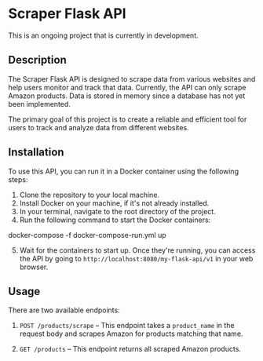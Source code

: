 # Scraper Flask API

This is an ongoing project that is currently in development.

## Description

The Scraper Flask API is designed to scrape data from various websites and help users monitor and track that data. Currently, the API can only scrape Amazon products. Data is stored in memory since a database has not yet been implemented.

The primary goal of this project is to create a reliable and efficient tool for users to track and analyze data from different websites.

## Installation

To use this API, you can run it in a Docker container using the following steps:

1. Clone the repository to your local machine.
2. Install Docker on your machine, if it's not already installed.
3. In your terminal, navigate to the root directory of the project.
4. Run the following command to start the Docker containers:

docker-compose -f docker-compose-run.yml up

5. Wait for the containers to start up. Once they're running, you can access the API by going to `http://localhost:8080/my-flask-api/v1` in your web browser.

## Usage

There are two available endpoints:

1. `POST /products/scrape` – This endpoint takes a `product_name` in the request body and scrapes Amazon for products matching that name.

2. `GET /products` – This endpoint returns all scraped Amazon products.

